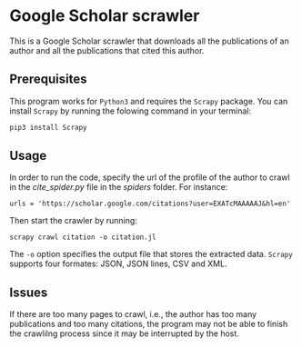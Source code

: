 # Google Scholar scrawler

This is a Google Scholar scrawler that downloads all the publications of an author and all the publications that cited this author.

## Prerequisites
This program works for `Python3` and requires the `Scrapy` package. You can install `Scrapy` by running the folowing command in your terminal:
```bash
pip3 install Scrapy
```

## Usage
In order to run the code, specify the url of the profile of the author to crawl in the *cite_spider.py* file in the *spiders* folder. For instance:

```
urls = 'https://scholar.google.com/citations?user=EXATcMAAAAAJ&hl=en'
```

Then start the crawler by running:

```
scrapy crawl citation -o citation.jl
```

The `-o` option specifies the output file that stores the extracted data. `Scrapy` supports four formates: JSON, JSON lines, CSV and XML.

## Issues
If there are too many pages to crawl, i.e., the author has too many publications and too many citations, the program may not be able to finish the crawlilng process since it may be interrupted by the host.
